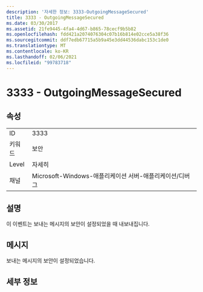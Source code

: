 ```yaml
---
description: '자세한 정보: 3333-OutgoingMessageSecured'
title: 3333 - OutgoingMessageSecured
ms.date: 03/30/2017
ms.assetid: 21fe9445-4fa4-4d67-b865-78cecf9b5b82
ms.openlocfilehash: fdd421a2074076304c07b16b814e02cce5a38f36
ms.sourcegitcommit: ddf7edb67715a5b9a45e3dd44536dabc153c1de0
ms.translationtype: MT
ms.contentlocale: ko-KR
ms.lasthandoff: 02/06/2021
ms.locfileid: "99783718"
---
```

# <a name="3333---outgoingmessagesecured"></a>3333 - OutgoingMessageSecured

## <a name="properties"></a>속성  
  
|||  
|-|-|  
|ID|3333|  
|키워드|보안|  
|Level|자세히|  
|채널|Microsoft-Windows-애플리케이션 서버-애플리케이션/디버그|  
  
## <a name="description"></a>설명  

 이 이벤트는 보내는 메시지의 보안이 설정되었을 때 내보내집니다.  
  
## <a name="message"></a>메시지  

 보내는 메시지의 보안이 설정되었습니다.  
  
## <a name="details"></a>세부 정보
